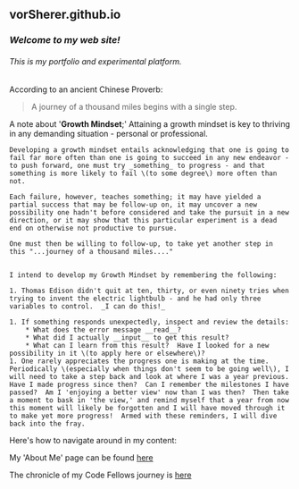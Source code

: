 ## vorSherer.github.io

### **_Welcome to my web site!_**
###### This is my portfolio and experimental platform.

According to an ancient Chinese Proverb:
>A journey of a thousand miles begins with a single step.

A note about '**Growth Mindset**;'
    Attaining a growth mindset is key to thriving in any demanding situation - personal or professional.  

    Developing a growth mindset entails acknowledging that one is going to fail far more often than one is going to succeed in any new endeavor - to push forward, one must try _something_ to progress - and that something is more likely to fail \(to some degree\) more often than not.  
    
    Each failure, however, teaches something; it may have yielded a partial success that may be follow-up on, it may uncover a new possibility one hadn't before considered and take the pursuit in a new direction, or it may show that this particular experiment is a dead end on otherwise not productive to pursue.  
    
    One must then be willing to follow-up, to take yet another step in this "...journey of a thousand miles...."


    I intend to develop my Growth Mindset by remembering the following:

    1. Thomas Edison didn't quit at ten, thirty, or even ninety tries when trying to invent the electric lightbulb - and he had only three variables to control.  _I can do this!_

    1. If something responds unexpectedly, inspect and review the details:  
        * What does the error message __read__?
        * What did I actually __input__ to get this result?
        * What can I learn from this result?  Have I looked for a new possibility in it \(to apply here or elsewhere\)?
    1. One rarely appreciates the progress one is making at the time.  Periodically \(especially when things don't seem to be going well\), I will need to take a step back and look at where I was a year previous.  Have I made progress since then?  Can I remember the milestones I have passed?  Am I 'enjoying a better view' now than I was then?  Then take a moment to bask in 'the view,' and remind myself that a year from now this moment will likely be forgotten and I will have moved through it to make yet more progress!  Armed with these reminders, I will dive back into the fray.


Here's how to navigate around in my content:

My 'About Me' page can be found [here](aboutMe)

The chronicle of my Code Fellows journey is [here](CFJourney)


